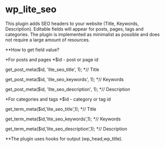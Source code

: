 # wp_lite_seo
This plugin adds SEO headers to your website (Title, Keywords, Description). Editable fields will appear for posts, pages, tags and categories. The plugin is implemented as minimalist as possible and does not require a large amount of resources.

**How to get field value?

*For posts and pages
*$id - post or page id

get_post_meta($id, 'lite_seo_title', 1); *// Title

get_post_meta($id, 'lite_seo_keywords', 1); *// Keywords

get_post_meta($id, 'lite_seo_description', 1); *// Description

*For categories and tags
*$id - category or tag id

get_term_meta($id,'lite_seo_title',1); *// Title

get_term_meta($id,'lite_seo_keywords',1); *// Keywords

get_term_meta($id,'lite_seo_description',1); *// Description


**The plugin uses hooks for output (wp_head,wp_title).

